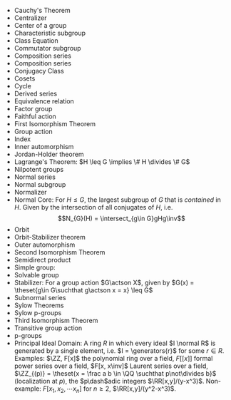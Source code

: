 - Cauchy's Theorem
- Centralizer
- Center of a group
- Characteristic subgroup
- Class Equation
- Commutator subgroup
- Composition series
- Composition series
- Conjugacy Class
- Cosets
- Cycle
- Derived series
- Equivalence relation
- Factor group
- Faithful action
- First Isomorphism Theorem
- Group action
- Index
- Inner automorphism
- Jordan-Holder theorem
- Lagrange's Theorem: $H \leq G \implies \# H \divides \# G$
- Nilpotent groups
- Normal series
- Normal subgroup
- Normalizer
- Normal Core: For $H \leq G$, the largest subgroup of $G$ that is *contained* in $H$. Given by the intersection of all conjugates of $H$, i.e. $$N_{G}(H) = \intersect_{g\in G}gHg\inv$$
- Orbit
- Orbit-Stabilizer theorem
- Outer automorphism
- Second Isomorphism Theorem
- Semidirect product
- Simple group:
- Solvable group
- Stabilizer: For a group action $G\actson X$, given by $G(x) = \theset{g\in G\suchthat g\actson x = x} \leq G$
- Subnormal series
- Sylow Theorems
- Sylow p-groups
- Third Isomorphism Theorem
- Transitive group action
- p-groups
- Principal Ideal Domain: A ring $R$ in which every ideal $I \normal R$ is generated by a single element, i.e. $I = \generators{r}$ for some $r\in R$. Examples: $\ZZ, F[x]$ the polynomial ring over a field, $F[[x]]$ formal power series over a field, $F[x, x\inv]$ Laurent series over a field, $\ZZ_{(p)} = \theset{x = \frac a b \in \QQ \suchthat p\not\divides b}$ (localization at $p$), the $p\dash$adic integers $\RR[x,y]/(y-x^3)$. Non-example: $F[x_1, x_2, \cdots x_n]$ for $n\geq 2$,
$\RR[x,y]/(y^2-x^3)$.
